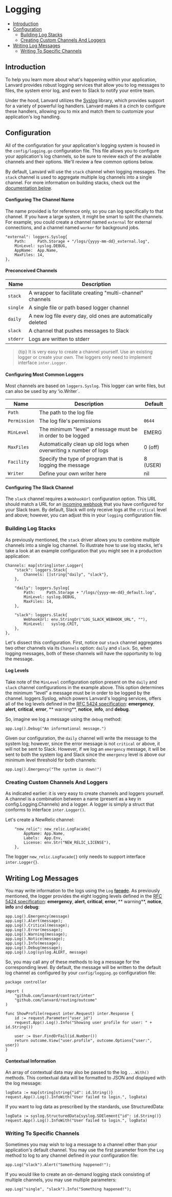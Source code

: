 # Logging

- [Introduction](#introduction)
- [Configuration](#configuration)
  - [Building Log Stacks](#building-log-stacks)
  - [Creating Custom Channels And Loggers](#creating-custom-channels-and-loggers)
- [Writing Log Messages](#writing-log-messages)
  - [Writing To Specific Channels](#writing-to-specific-channels)

<a name="introduction"></a>

## Introduction

To help you learn more about what's happening within your application, Lanvard provides robust logging services that allow you to log messages to files, the system error log, and even to Slack to notify your entire team.

Under the hood, Lanvard utilizes the [Syslog](https://github.com/lanvard/syslog) library, which provides support for
a variety of powerful log handlers. Lanvard makes it a cinch to configure these handlers, allowing you to mix and match them to customize your application's log handling.

<a name="configuration"></a>

## Configuration

All of the configuration for your application's logging system is housed in the `config/logging.go` configuration
file. This file allows you to configure your application's log channels, so be sure to review each of the available
channels and their options. We'll review a few common options below.

By default, Lanvard will use the `stack` channel when logging messages. The `stack` channel is used to aggregate
multiple log channels into a single channel. For more information on building stacks, check out
the [documentation below](#building-log-stacks).

#### Configuring The Channel Name

The name provided is for reference only, so you can log specifically to that channel. If you have a large system, it
might be smart to split the channels. For example, you could create a channel named `external` for external connections,
and a channel named `worker` for background jobs.

    "external": loggers.Syslog{
        Path:     Path.Storage + "/logs/{yyyy-mm-dd}_external.log",
        MinLevel: syslog.DEBUG,
        AppName:  App.Name,
        MaxFiles: 14,
    },

#### Preconceived Channels

Name | Description
------------- | -------------
`stack` | A wrapper to facilitate creating "multi-channel" channels
`single` | A single file or path based logger channel
`daily` | A new log file every day, old ones are automatically deleted
`slack` | A channel that pushes messages to Slack
`stderr` | Logs are written to stderr

> {tip} It is very easy to create a channel yourself. Use an existing logger or create your own. The loggers only need to implement interface `inter.Logger`.

#### Configuring Most Common Loggers

Most channels are based on `loggers.Syslog`. This logger can write files, but can also be used by any ʻio.Writer`.

Name | Description | Default
------------- | ------------- | -------------
`Path` | The path to the log file |
`Permission` | The log file's permissions | `0644`
`MinLevel` | The minimum "level" a message must be in order to be logged | EMERG
`MaxFiles` | Automatically clean up old logs when overwriting x number of logs | 0 (off)
`Facility` | Specify the type of program that is logging the message | 8 (USER)
`Writer` | Define your own writer here | nil

#### Configuring The Slack Channel

The `slack` channel requires a `WebhookUrl` configuration option. This URL should match a URL for
an [incoming webhook](https://slack.com/apps/A0F7XDUAZ-incoming-webhooks) that you have configured for your Slack team.
By default, Slack will only receive logs at the `critical` level and above; however, you can adjust this in
your `logging` configuration file.

<a name="building-log-stacks"></a>

### Building Log Stacks

As previously mentioned, the `stack` driver allows you to combine multiple channels into a single log channel. To
illustrate how to use log stacks, let's take a look at an example configuration that you might see in a production
application:

	Channels: map[string]inter.Logger{
		"stack": loggers.Stack{
			Channels: []string{"daily", "slack"},
		},

		"daily": loggers.Syslog{
			Path:     Path.Storage + "/logs/{yyyy-mm-dd}_default.log",
			MinLevel: syslog.DEBUG,
			MaxFiles: 14,
		},

		"slack": loggers.Slack{
			WebhookUrl: env.StringOr("LOG_SLACK_WEBHOOK_URL", ""),
			MinLevel:   syslog.CRIT,
		},
	},

Let's dissect this configuration. First, notice our `stack` channel aggregates two other channels via its `Channels`
option: `daily` and `slack`. So, when logging messages, both of these channels will have the opportunity to log the
message.

#### Log Levels

Take note of the `MinLevel` configuration option present on the `daily` and `slack` channel configurations in the
example above. This option determines the minimum "level" a message must be in order to be logged by the channel.
loggers.Syslog, which powers Lanvard's logging services, offers all of the log levels defined in
the [RFC 5424 specification](https://tools.ietf.org/html/rfc5424): **emergency**, **alert**, **critical**, **error**, **
warning**, **notice**, **info**, and **debug**.

So, imagine we log a message using the `debug` method:

    app.Log().Debug("An informational message.")

Given our configuration, the `daily` channel will write the message to the system log; however, since the error message
is not `critical` or above, it will not be sent to Slack. However, if we log an `emergency` message, it will be sent to
both the system log and Slack since the `emergency` level is above our minimum level threshold for both channels:

    app.Log().Emergency("The system is down!")

<a name="creating-custom-channels-and-loggers"></a>

### Creating Custom Channels And Loggers

As indicated earlier: it is very easy to create channels and loggers yourself. A channel is a combination between a
name (present as a key in config.Logging.Channels) and a logger. A logger is simply a struct that conforms to
interface `inter.Logger()`.

Let's create a NewRelic channel:

        "new_relic": new_relic.LogFacade{
			AppName: App.Name,
			Labels:  App.Env,
			License: env.Str("NEW_RELIC_LICENSE"),
		},

The logger `new_relic.LogFacade{}` only needs to support interface `inter.Logger{}`.

<a name="writing-log-messages"></a>

## Writing Log Messages

You may write information to the logs using the `Log` [~~facade~~](/docs/{{version}}/facades). As previously mentioned,
the logger provides the eight logging levels defined in
the [RFC 5424 specification](https://tools.ietf.org/html/rfc5424): **emergency**, **alert**, **critical**, **error**, **
warning**, **notice**, **info** and **debug**:

    app.Log().Emergency(message)
    app.Log().Alert(message);
    app.Log().Critical(message);
    app.Log().Error(message);
    app.Log().Warning(message);
    app.Log().Notice(message);
    app.Log().Info(message);
    app.Log().Debug(message);
    app.Log().Log(syslog.ALERT, message)

So, you may call any of these methods to log a message for the corresponding level. By default, the message will be
written to the default log channel as configured by your `config/logging.go` configuration file:

    package controller

    import (
        "github.com/lanvard/contract/inter"
        "github.com/lanvard/routing/outcome"
    )
    
    func ShowProfile(request inter.Request) inter.Response {
        id := request.Parameter("user_id")
        request.App().Log().Info("Showing user profile for user: " + id.String())
    
        user := User.FindOrFail(id.Number())
        return outcome.View("user.profile", outcome.Options{"user:", user})
    }

#### Contextual Information

An array of contextual data may also be passed to the log `...With()` methods. This contextual data will be formatted to
JSON and displayed with the log message:

    logData := map[string]string{"id": id.String()}
    request.App().Log().InfoWith("User failed to login.", logData)

If you want to log data as prescribed by the standards, use StructuredData:

    logData := syslog.StructuredData{syslog.SDElement{"id": id.String()}
    request.App().Log().InfoWith("User failed to login.", logData)

<a name="writing-to-specific-channels"></a>

### Writing To Specific Channels

Sometimes you may wish to log a message to a channel other than your application's default channel. You may use the
first parameter from the `Log` method to log to any channel defined in your configuration file:

    app.Log("slack").Alert("Something happened!");

If you would like to create an on-demand logging stack consisting of multiple channels, you may use multiple parameters:

    app.Log("single", "slack").Info("Something happened!");